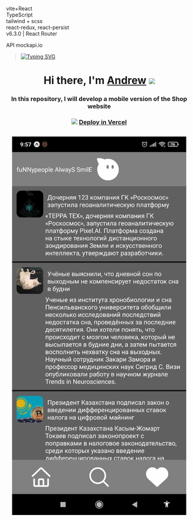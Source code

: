 vite+React<br>
TypeScript<br>
tailwind + scss <br>
react-redux, react-persist<br>
v6.3.0 | React Router <br>

API mockapi.io


>[![Typing SVG](https://readme-typing-svg.herokuapp.com?color=%2336BCF7&lines=Learning+HTML+CSS+JavaScript+React+Native)](https://git.io/typing-svg)
<h1 align="center">Hi there, I'm <a href="https://vk.com/fnnpl" target="_blank">Andrew</a> 
<img src="https://github.com/blackcater/blackcater/raw/main/images/Hi.gif" height="32"/></h1>
<h3 align="center"> In this repository, I will develop a mobile version of the Shop website </h3>
<h3 align="center"> <img src="https://bumbarashka.ru/sites/default/files/logo.png" height="40"/> <a href="https://vite-react-type-script.vercel.app/" target="_blank">  Deploy in Vercel</a></h3>

<h2 align="center"><img src='https://github.com/tarantinolj/jokeReactNative/raw/main/assets/picturePhone.jpg' alt='phone' /></h2>
